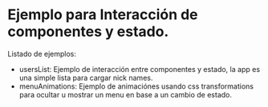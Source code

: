 # Ejemplo para Interacción de componentes y estado.

Listado de ejemplos:

- usersList: Ejemplo de interacción entre componentes y estado, la app es una simple lista para cargar nick names.
- menuAnimations: Ejemplo de animaciónes usando css transformations para ocultar u mostrar un menu en base a un cambio de estado.
